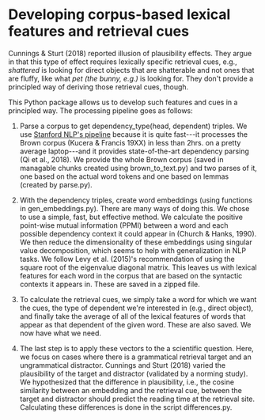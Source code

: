 # Developing corpus-based lexical features and retrieval cues

Cunnings & Sturt (2018) reported illusion of plausibility effects. They argue in that this type of effect requires lexically specific retrieval cues, e.g., *shattered* is looking for direct objects that are shatterable and not ones that are fluffy, like what *pet (the bunny, e.g.)* is looking for. They don't provide a principled way of deriving those retrieval cues, though.

This Python package allows us to develop such features and cues in a principled way. The processing pipeline goes as follows:

1. Parse a corpus to get dependency_type(head, dependent) triples. We use [Stanford NLP's pipeline](https://stanfordnlp.github.io/stanfordnlp/) because it is quite fast---it processes the Brown corpus (Kucera & Francis 19XX) in less than 2hrs. on a pretty average laptop---and it provides state-of-the-art dependency parsing (Qi et al., 2018). We provide the whole Brown corpus (saved in managable chunks created using brown_to_text.py) and two parses of it, one based on the actual word tokens and one based on lemmas (created by parse.py).

2. With the dependency triples, create word embeddings (using functions in gen_embeddings.py). There are many ways of doing this. We chose to use a simple, fast, but effective method. We calculate the positive point-wise mutual information (PPMI) between a word and each possible dependency context it could appear in (Church & Hanks, 1990). We then reduce the dimensionality of these embeddings using singular value decomposition, which seems to help with generalization in NLP tasks. We follow Levy et al. (2015)'s recommendation of using the square root of the eigenvalue diagonal matrix. This leaves us with lexical features for each word in the corpus that are based on the syntactic contexts it appears in. These are saved in a zipped file.

3. To calculate the retrieval cues, we simply take a word for which we want the cues, the type of dependent we're interested in (e.g., direct object), and finally take the average of all of the lexical features of words that appear as that dependent of the given word. These are also saved. We now have what we need.

4. The last step is to apply these vectors to the a scientific question. Here, we focus on cases where there is a grammatical retrieval target and an ungrammatical distractor. Cunnings and Sturt (2018) varied the plausibility of the target and distractor (validated by a norming study). We hypothesized that the difference in plausibility, i.e., the cosine similarity between an embedding and the retrieval cue, between the target and distractor should predict the reading time at the retrieval site. Calculating these differences is done in the script differences.py.
